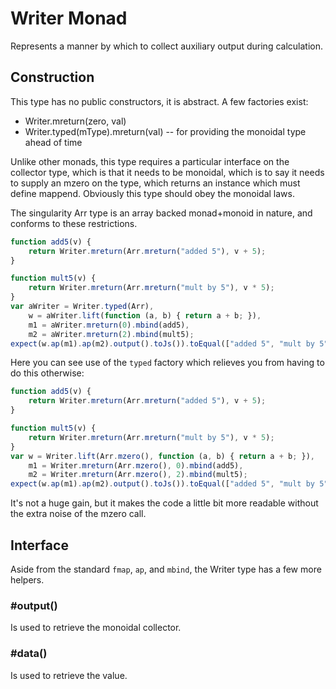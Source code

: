 # Writer Monad
Represents a manner by which to collect auxiliary output during calculation.

## Construction
This type has no public constructors, it is abstract.  A few factories exist:

* Writer.mreturn(zero, val)
* Writer.typed(mType).mreturn(val) -- for providing the monoidal type ahead of time

Unlike other monads, this type requires a particular interface on the collector type, which is that it needs to be
monoidal, which is to say it needs to supply an mzero on the type, which returns an instance which must define mappend.
Obviously this type should obey the monoidal laws.

The singularity Arr type is an array backed monad+monoid in nature, and conforms to these restrictions.

```javascript
function add5(v) {
    return Writer.mreturn(Arr.mreturn("added 5"), v + 5);
}

function mult5(v) {
    return Writer.mreturn(Arr.mreturn("mult by 5"), v * 5);
}
var aWriter = Writer.typed(Arr),
    w = aWriter.lift(function (a, b) { return a + b; }),
    m1 = aWriter.mreturn(0).mbind(add5),
    m2 = aWriter.mreturn(2).mbind(mult5);
expect(w.ap(m1).ap(m2).output().toJs()).toEqual(["added 5", "mult by 5"]);
```

Here you can see use of the ```typed``` factory which relieves you from having to do this otherwise:

```javascript
function add5(v) {
    return Writer.mreturn(Arr.mreturn("added 5"), v + 5);
}

function mult5(v) {
    return Writer.mreturn(Arr.mreturn("mult by 5"), v * 5);
}
var w = Writer.lift(Arr.mzero(), function (a, b) { return a + b; }),
    m1 = Writer.mreturn(Arr.mzero(), 0).mbind(add5),
    m2 = Writer.mreturn(Arr.mzero(), 2).mbind(mult5);
expect(w.ap(m1).ap(m2).output().toJs()).toEqual(["added 5", "mult by 5"]);
```

It's not a huge gain, but it makes the code a little bit more readable without the extra noise of the mzero call.

## Interface
Aside from the standard ```fmap```, ```ap```, and ```mbind```, the Writer type has a few more helpers.

### #output()
Is used to retrieve the monoidal collector.

### #data()
Is used to retrieve the value.
